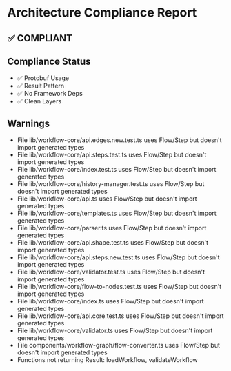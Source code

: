 # Architecture Compliance Report

## ✅ COMPLIANT

## Compliance Status

- ✅ Protobuf Usage
- ✅ Result Pattern
- ✅ No Framework Deps
- ✅ Clean Layers

## Warnings

- File lib/workflow-core/api.edges.new.test.ts uses Flow/Step but doesn't import generated types
- File lib/workflow-core/api.steps.test.ts uses Flow/Step but doesn't import generated types
- File lib/workflow-core/index.test.ts uses Flow/Step but doesn't import generated types
- File lib/workflow-core/history-manager.test.ts uses Flow/Step but doesn't import generated types
- File lib/workflow-core/api.ts uses Flow/Step but doesn't import generated types
- File lib/workflow-core/templates.ts uses Flow/Step but doesn't import generated types
- File lib/workflow-core/parser.ts uses Flow/Step but doesn't import generated types
- File lib/workflow-core/api.shape.test.ts uses Flow/Step but doesn't import generated types
- File lib/workflow-core/api.steps.new.test.ts uses Flow/Step but doesn't import generated types
- File lib/workflow-core/validator.test.ts uses Flow/Step but doesn't import generated types
- File lib/workflow-core/flow-to-nodes.test.ts uses Flow/Step but doesn't import generated types
- File lib/workflow-core/index.ts uses Flow/Step but doesn't import generated types
- File lib/workflow-core/api.core.test.ts uses Flow/Step but doesn't import generated types
- File lib/workflow-core/validator.ts uses Flow/Step but doesn't import generated types
- File components/workflow-graph/flow-converter.ts uses Flow/Step but doesn't import generated types
- Functions not returning Result<T>: loadWorkflow, validateWorkflow
